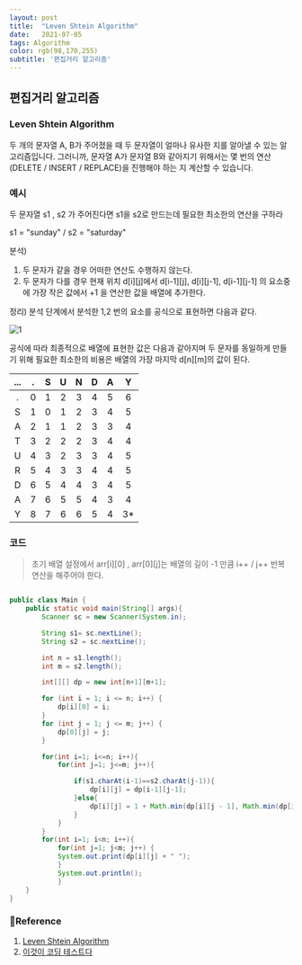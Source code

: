 ```yaml
---
layout: post
title:  "Leven Shtein Algorithm"
date:   2021-07-05
tags: Algorithm
color: rgb(98,170,255)
subtitle: '편집거리 알고리즘'
---
```

## 편집거리 알고리즘

### Leven Shtein Algorithm
두 개의 문자열 A, B가 주어졌을 때 두 문자열이 얼마나 유사한 지를 알아낼 수 있는 알고리즘입니다. 
그러니까, 문자열 A가 문자열 B와 같아지기 위해서는 몇 번의 연산(DELETE / INSERT / REPLACE)을 진행해야 하는 지 계산할 수 있습니다.

### 예시

두 문자열 s1 , s2 가 주어진다면 s1을 s2로 만드는데 필요한 최소한의 연산을 구하라

s1 = "sunday"   /   s2 = "saturday"

분석) 
1. 두 문자가 같을 경우 어떠한 연산도 수행하지 않는다.
2. 두 문자가 다를 경우 현재 위치 d[i][j]에서 d[i-1][j], d[i][j-1], d[i-1][j-1] 의 요소중에 가장 작은 값에서
+1 을 연산한 값을 배열에 추가한다.
   
정리)
 분석 단계에서 분석한 1,2 번의 요소를 공식으로 표현하면 다음과 같다.

![1](https://user-images.githubusercontent.com/58545240/112936241-6312da80-9160-11eb-99c8-11c0980cf63a.png)

공식에 따라 최종적으로 배열에 표현한 값은 다음과 같아지며 두 문자를 동일하게 만들기 위해 필요한 
최소한의 비용은 배열의 가장 마지막 d[n][m]의 값이 된다. 

|...|.|S|U|N|D|A|Y|
|:---:|:---:|:---:|:---:|:---:|:---:|:---:|:---:|
|.|0|1|2|3|4|5|6|
|S|1|0|1|2|3|4|5|
|A|2|1|1|2|3|3|4|
|T|3|2|2|2|3|4|4|
|U|4|3|2|3|3|4|5|
|R|5|4|3|3|4|4|5|
|D|6|5|4|4|3|4|5|
|A|7|6|5|5|4|3|4|
|Y|8|7|6|6|5|4|3*|


### 코드

> 초기 배열 설정에서 arr[i][0] , arr[0][j]는 배열의 길이 -1 만큼 i++ / j++ 반복 연산을 해주어야 한다.


```java

public class Main {
    public static void main(String[] args){
        Scanner sc = new Scanner(System.in);

        String s1= sc.nextLine();
        String s2 = sc.nextLine();

        int n = s1.length();
        int m = s2.length();

        int[][] dp = new int[n+1][m+1];

        for (int i = 1; i <= n; i++) {
            dp[i][0] = i;
        }
        for (int j = 1; j <= m; j++) {
            dp[0][j] = j;
        }

        for(int i=1; i<=n; i++){
            for(int j=1; j<=m; j++){

                if(s1.charAt(i-1)==s2.charAt(j-1)){
                    dp[i][j] = dp[i-1][j-1];
                }else{
                    dp[i][j] = 1 + Math.min(dp[i][j - 1], Math.min(dp[i - 1][j], dp[i - 1][j - 1]));
                }
            }
        }
        for(int i=1; i<n; i++){
            for(int j=1; j<m; j++) {
            System.out.print(dp[i][j] + " ");
            }
            System.out.println();
            }
    }
}

```

### 🧾Reference
1. [Leven Shtein Algorithm](https://madplay.github.io/post/levenshtein-distance-edit-distance)
2. [이것이 코딩 테스트다](https://github.com/ndb796/python-for-coding-test)
